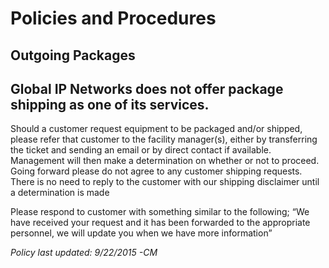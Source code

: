 # Policies and Procedures 

## Outgoing Packages 

## Global IP Networks does not offer package shipping as one of its services. 

 Should a customer request equipment to be packaged and/or shipped, please refer that customer to the facility manager(s), either by transferring the ticket and sending an email or by direct contact if available. Management will then make a determination on whether or not to proceed. Going forward please do not agree to any customer shipping requests. There is no need to reply to the customer with our shipping disclaimer until a determination is made 

 Please respond to customer with something similar to the following; “We have received your request and it has been forwarded to the appropriate personnel, we will update you when we have more information” 

_Policy last updated: 9/22/2015 -CM_ 


